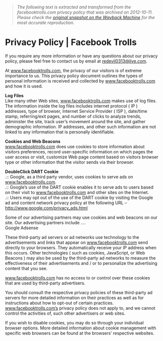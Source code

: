 > *The following text is extracted and transformed from the facebooktrolls.com privacy policy that was archived on 2012-10-11. Please check the [original snapshot on the Wayback Machine](https://web.archive.org/web/20121011233317id_/http%3A//facebooktrolls.com/%3Fpage_id%3D23) for the most accurate reproduction.*

# Privacy Policy | Facebook Trolls

If you require any more information or have any questions about our privacy policy, please feel free to contact us by email at redevil0313@live.com.

At www.facebooktrolls.com, the privacy of our visitors is of extreme importance to us. This privacy policy document outlines the types of personal information is received and collected by www.facebooktrolls.com and how it is used.

**Log Files**  
Like many other Web sites, www.facebooktrolls.com makes use of log files. The information inside the log files includes internet protocol ( IP ) addresses, type of browser, Internet Service Provider ( ISP ), date/time stamp, referring/exit pages, and number of clicks to analyze trends, administer the site, track user’s movement around the site, and gather demographic information. IP addresses, and other such information are not linked to any information that is personally identifiable.

**Cookies and Web Beacons**  
www.facebooktrolls.com does use cookies to store information about visitors preferences, record user-specific information on which pages the user access or visit, customize Web page content based on visitors browser type or other information that the visitor sends via their browser.

**DoubleClick DART Cookie**  
.:: Google, as a third party vendor, uses cookies to serve ads on www.facebooktrolls.com.  
.:: Google’s use of the DART cookie enables it to serve ads to users based on their visit to www.facebooktrolls.com and other sites on the Internet.  
.:: Users may opt out of the use of the DART cookie by visiting the Google ad and content network privacy policy at the following URL – http://www.google.com/privacy_ads.html

Some of our advertising partners may use cookies and web beacons on our site. Our advertising partners include ….  
Google Adsense

These third-party ad servers or ad networks use technology to the advertisements and links that appear on www.facebooktrolls.com send directly to your browsers. They automatically receive your IP address when this occurs. Other technologies ( such as cookies, JavaScript, or Web Beacons ) may also be used by the third-party ad networks to measure the effectiveness of their advertisements and / or to personalize the advertising content that you see.

www.facebooktrolls.com has no access to or control over these cookies that are used by third-party advertisers.

You should consult the respective privacy policies of these third-party ad servers for more detailed information on their practices as well as for instructions about how to opt-out of certain practices. www.facebooktrolls.com’s privacy policy does not apply to, and we cannot control the activities of, such other advertisers or web sites.

If you wish to disable cookies, you may do so through your individual browser options. More detailed information about cookie management with specific web browsers can be found at the browsers’ respective websites.
